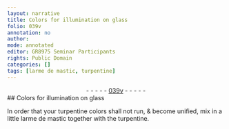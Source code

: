 ```yaml
---
layout: narrative
title: Colors for illumination on glass
folio: 039v
annotation: no
author:
mode: annotated
editor: GR8975 Seminar Participants
rights: Public Domain
categories: []
tags: [larme de mastic, turpentine]
---
```


 <div class="folio" align="center">- - - - - <a href="http://gallica.bnf.fr/ark:/12148/btv1b10500001g/f84.image" target="_blank">039v</a> - - - - - </div>   
## Colors for illumination on glass

 
 In order that your turpentine colors shall not run, & become unified, mix in a little <span class="material">larme de mastic</span> together with the <span class="material">turpentine</span>.
 